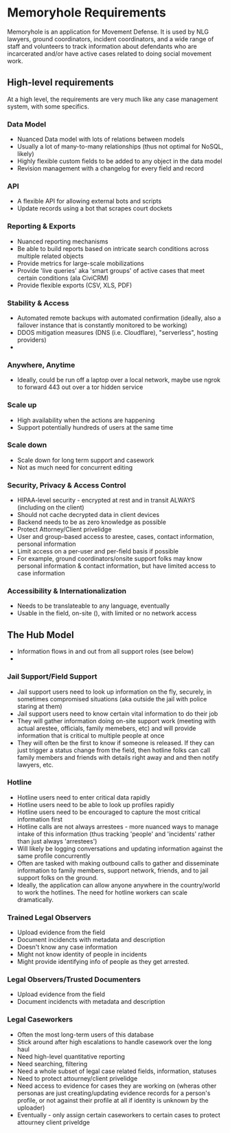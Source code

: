 # Memoryhole Requirements

Memoryhole is an application for Movement Defense. It is used by NLG lawyers, ground coordinators, incident coordinators, and a wide range of staff and volunteers to track information about defendants who are incarcerated and/or have active cases related to doing social movement work.

## High-level requirements

At a high level, the requirements are very much like any case management system, with some specifics.

### Data Model
- Nuanced Data model with lots of relations between models
- Usually a lot of many-to-many relationships (thus not optimal for NoSQL, likely)
- Highly flexible custom fields to be added to any object in the data model
- Revision management with a changelog for every field and record

### API
- A flexible API for allowing external bots and scripts
- Update records using a bot that scrapes court dockets

### Reporting & Exports
- Nuanced reporting mechanisms
- Be able to build reports based on intricate search conditions across multiple related objects
- Provide metrics for large-scale mobilizations
- Provide 'live queries' aka 'smart groups' of active cases that meet certain conditions (ala CiviCRM)
- Provide flexible exports (CSV, XLS, PDF)

### Stability & Access
  - Automated remote backups with automated confirmation (ideally, also a failover instance that is constantly monitored to be working)
  - DDOS mitigation measures (DNS (i.e. Cloudflare), "serverless", hosting providers)
  -

### Anywhere, Anytime
  - Ideally, could be run off a laptop over a local network, maybe use ngrok to forward 443 out over a tor hidden service

### Scale up
  - High availability when the actions are happening
  - Support potentially hundreds of users at the same time

### Scale down
  - Scale down for long term support and casework
  - Not as much need for concurrent editing

### Security, Privacy & Access Control
- HIPAA-level security - encrypted at rest and in transit ALWAYS (including on the client)
- Should not cache decrypted data in client devices
- Backend needs to be as zero knowledge as possible
- Protect Attorney/Client privelidge
- User and group-based access to arestee, cases, contact information, personal information
- Limit access on a per-user and per-field basis if possible
- For example, ground coordinators/onsite support folks may know personal information & contact information, but have limited access to case information

### Accessibility & Internationalization
- Needs to be translateable to any language, eventually
- Usable in the field, on-site (), with limited or no network access




## The Hub Model
  - Information flows in and out from all support roles (see below)
  - <diagram>

### Jail Support/Field Support
  - Jail support users need to look up information on the fly, securely, in sometimes compromised situations (aka outside the jail with police staring at them)
  - Jail support users need to know certain vital information to do their job
  - They will gather information doing on-site support work (meeting with actual arestee, officials, family memebers, etc) and will provide information that is critical to multiple people at once
  - They will often be the first to know if someone is released. If they can just trigger a status change from the field, then hotline folks can call family members and friends with details right away and and then notify lawyers, etc.

### Hotline
  - Hotline users need to enter critical data rapidly
  - Hotline users need to be able to look up profiles rapidly
  - Hotline users need to be encouraged to capture the most critical information first
  - Hotline calls are not always arrestees - more nuanced ways to manage intake of this information (thus tracking 'people' and 'incidents' rather than just always 'arrestees')
  - Will likely be logging conversations and updating information against the same profile concurrently
  - Often are tasked with making outbound calls to gather and disseminate information to family members, support network, friends, and to jail support folks on the ground.
  - Ideally, the application can allow anyone anywhere in the country/world to work the hotlines. The need for hotline workers can scale dramatically.

### Trained Legal Observers
  - Upload evidence from the field
  - Document incidencts with metadata and description
  - Doesn't know any case information
  - Might not know identity of people in incidents
  - Might provide identifying info of people as they get arrested.

### Legal Observers/Trusted Documenters
  - Upload evidence from the field
  - Document incidencts with metadata and description

### Legal Caseworkers
  - Often the most long-term users of this database
  - Stick around after high escalations to handle casework over the long haul
  - Need high-level quantitative reporting
  - Need searching, filtering
  - Need a whole subset of legal case related fields, information, statuses
  - Need to protect attourney/client privelidge
  - Need access to evidence for cases they are working on (wheras other personas are just creating/updating evidence records for a person's profile, or not against their profile at all if identity is unknown by the uploader)
  - Eventually - only assign certain caseworkers to certain cases to protect attourney client priveldge
